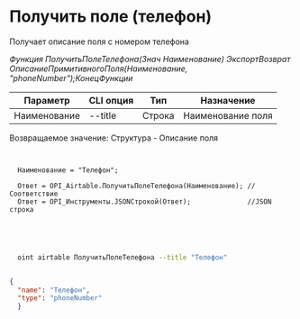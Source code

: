 ﻿---
sidebar_position: 9
---

# Получить поле (телефон)
 Получает описание поля с номером телефона


*Функция ПолучитьПолеТелефона(Знач Наименование) ЭкспортВозврат ОписаниеПримитивногоПоля(Наименование, "phoneNumber");КонецФункции*

  | Параметр | CLI опция | Тип | Назначение |
  |-|-|-|-|
  | Наименование | --title | Строка | Наименование поля |

  
  Возвращаемое значение:   Структура -  Описание поля

```bsl title="Пример кода"
	
  
  Наименование = "Телефон";
  
  Ответ = OPI_Airtable.ПолучитьПолеТелефона(Наименование); //Соответствие
  Ответ = OPI_Инструменты.JSONСтрокой(Ответ);              //JSON строка
  

	
```

```sh title="Пример команды CLI"
    
  oint airtable ПолучитьПолеТелефона --title "Телефон"

```


```json title="Результат"

{
  "name": "Телефон",
  "type": "phoneNumber"
  }

```
